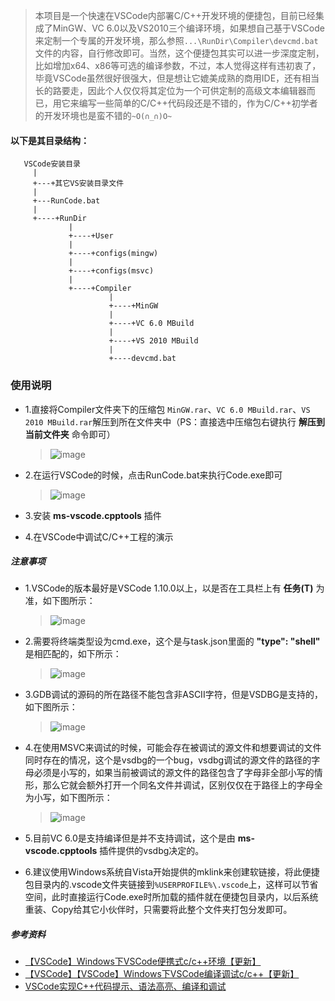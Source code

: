 >本项目是一个快速在VSCode内部署C/C++开发环境的便捷包，目前已经集成了MinGW、VC 6.0以及VS2010三个编译环境，如果想自己基于VSCode来定制一个专属的开发环境，那么参照`...\RunDir\Compiler\devcmd.bat`文件的内容，自行修改即可。当然，这个便捷包其实可以进一步深度定制，比如增加x64、x86等可选的编译参数，不过，本人觉得这样有违初衷了，毕竟VSCode虽然很好很强大，但是想让它媲美成熟的商用IDE，还有相当长的路要走，因此个人仅仅将其定位为一个可供定制的高级文本编辑器而已，用它来编写一些简单的C/C++代码段还是不错的，作为C/C++初学者的开发环境也是蛮不错的`~O(∩_∩)O~`

#### 以下是其目录结构：
```text
   VSCode安装目录
     |
     +---+其它VS安装目录文件
     |
     +---RunCode.bat
     |
     +----+RunDir
             |
             +----+User
             |
             +----+configs(mingw)
             |
             +----+configs(msvc)
             |
             +----+Compiler
                      |
                      +----+MinGW
                      |
                      +----+VC 6.0 MBuild
                      |
                      +----+VS 2010 MBuild
                      |
                      +----devcmd.bat
```

### 使用说明
 - 1.直接将Compiler文件夹下的压缩包 `MinGW.rar`、`VC 6.0 MBuild.rar`、`VS 2010 MBuild.rar`解压到所在文件夹中（PS：直接选中压缩包右键执行 **解压到当前文件夹** 命令即可）
   >![image](https://user-images.githubusercontent.com/14124918/31783519-13a10e90-b531-11e7-999a-08dc11ff7d86.png)

 - 2.在运行VSCode的时候，点击RunCode.bat来执行Code.exe即可
   >![image](https://user-images.githubusercontent.com/14124918/31770955-c29c715c-b50c-11e7-9031-cbb6900061fe.png)

 - 3.安装 **ms-vscode.cpptools** 插件

 - 4.在VSCode中调试C/C++工程的演示

##### 注意事项
 - 1.VSCode的版本最好是VSCode 1.10.0以上，以是否在工具栏上有 **任务(T)** 为准，如下图所示：
   >![image](https://user-images.githubusercontent.com/14124918/31769090-a991e9d8-b504-11e7-8c71-1daa504ab33d.png)

 - 2.需要将终端类型设为cmd.exe，这个是与task.json里面的 **"type": "shell"** 是相匹配的，如下所示：
   >![image](https://user-images.githubusercontent.com/14124918/31769252-7639d1f8-b505-11e7-99cd-6f63b2acd8d0.png)

 - 3.GDB调试的源码的所在路径不能包含非ASCII字符，但是VSDBG是支持的，如下图所示：
   >![image](https://user-images.githubusercontent.com/14124918/31782299-2990769a-b52d-11e7-99ca-f6c691acdb9b.png)

 - 4.在使用MSVC来调试的时候，可能会存在被调试的源文件和想要调试的文件同时存在的情况，这个是vsdbg的一个bug，vsdbg调试的源文件的路径的字母必须是小写的，如果当前被调试的源文件的路径包含了字母非全部小写的情形，那么它就会额外打开一个同名文件并调试，区别仅仅在于路径上的字母全为小写，如下图所示：
   >![image](https://user-images.githubusercontent.com/14124918/31782366-46381ad2-b52d-11e7-9aad-da18c64d3ffe.png)
 
 - 5.目前VC 6.0是支持编译但是并不支持调试，这个是由 **ms-vscode.cpptools** 插件提供的vsdbg决定的。

 - 6.建议使用Windows系统自Vista开始提供的mklink来创建软链接，将此便捷包目录内的.vscode文件夹链接到`%USERPROFILE%\.vscode`上，这样可以节省空间，此时直接运行Code.exe时所加载的插件就在便捷包目录内，以后系统重装、Copy给其它小伙伴时，只需要将此整个文件夹打包分发即可。

##### 参考资料
 - [【VSCode】Windows下VSCode便携式c/c++环境【更新】](http://blog.csdn.net/c_duoduo/article/details/52083494)
 - [【VSCode】【VSCode】Windows下VSCode编译调试c/c++【更新】](http://blog.csdn.net/c_duoduo/article/details/51615381)
 - [VSCode实现C++代码提示、语法高亮、编译和调试](http://m.blog.csdn.net/caoshiying/article/details/78122073)

